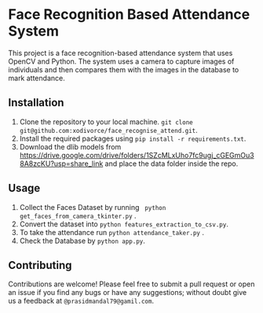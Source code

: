 # Face Recognition Based Attendance System

This project is a face recognition-based attendance system that uses OpenCV and Python. The system uses a camera to capture images of individuals and then compares them with the images in the database to mark attendance.

## Installation

1. Clone the repository to your local machine. ```git clone git@github.com:xodivorce/face_recognise_attend.git```.
2. Install the required packages using ```pip install -r requirements.txt```.
3. Download the dlib models from https://drive.google.com/drive/folders/1SZcMLxUho7fc9ugj_cGEGmOu38A8zcKU?usp=share_link and place the data folder inside the repo.

## Usage

1. Collect the Faces Dataset by running ``` python get_faces_from_camera_tkinter.py``` .
2. Convert the dataset into ```python features_extraction_to_csv.py```.
3. To take the attendance run ```python attendance_taker.py``` .
4. Check the Database by ```python app.py```.


## Contributing

Contributions are welcome! Please feel free to submit a pull request or open an issue if you find any bugs or have any suggestions; without doubt give us a feedback at ```@prasidmandal79@gamil.com```.

